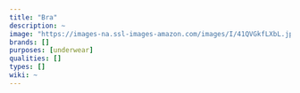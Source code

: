 ```yaml
---
title: "Bra"
description: ~
image: "https://images-na.ssl-images-amazon.com/images/I/41QVGkfLXbL.jpg"
brands: []
purposes: [underwear]
qualities: []
types: []
wiki: ~
---
```

